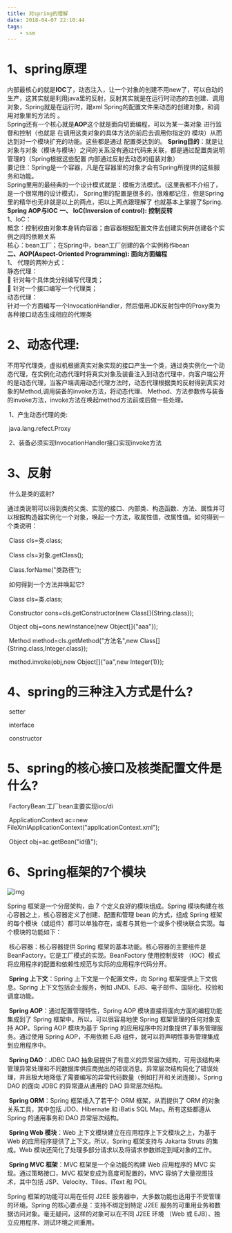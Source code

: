 ```yaml
---
title: 对spring的理解
date: 2018-04-07 22:10:44
tags:
	- ssm
---
```


# 1、spring原理

​      内部最核心的就是**IOC**了，动态注入，让一个对象的创建不用new了，可以自动的生产，这其实就是利用java里的反射，<!--more-->反射其实就是在运行时动态的去创建、调用对象，Spring就是在运行时，跟xml Spring的配置文件来动态的创建对象，和调用对象里的方法的 。  
      Spring还有一个核心就是**AOP**这个就是面向切面编程，可以为某一类对象 进行监督和控制（也就是 在调用这类对象的具体方法的前后去调用你指定的 模块）从而达到对一个模块扩充的功能。这些都是通过  配置类达到的。
      **Spring目的**：就是让对象与对象（模块与模块）之间的关系没有通过代码来关联，都是通过配置类说明管理的（Spring根据这些配置 内部通过反射去动态的组装对象）  
      要记住：Spring是一个容器，凡是在容器里的对象才会有Spring所提供的这些服务和功能。  
Spring里用的最经典的一个设计模式就是：模板方法模式。(这里我都不介绍了，是一个很常用的设计模式)， Spring里的配置是很多的，很难都记住，但是Spring里的精华也无非就是以上的两点，把以上两点跟理解了 也就基本上掌握了Spring.
**Spring AOP与IOC**
**一、 IoC(Inversion of control): 控制反转**  
1、IoC：  
概念：控制权由对象本身转向容器；由容器根据配置文件去创建实例并创建各个实例之间的依赖关系  
核心：bean工厂；在Spring中，bean工厂创建的各个实例称作bean  
**二、AOP(Aspect-Oriented Programming): 面向方面编程**  
1、 代理的两种方式：  
静态代理：  
 针对每个具体类分别编写代理类；  
 针对一个接口编写一个代理类；  
动态代理：  
针对一个方面编写一个InvocationHandler，然后借用JDK反射包中的Proxy类为各种接口动态生成相应的代理类

 

# 2、动态代理:

不用写代理类，虚拟机根据真实对象实现的接口产生一个类，通过类实例化一个动态代理，在实例化动态代理时将真实对象及装备注入到动态代理中，向客户端公开的是动态代理，当客户端调用动态代理方法时，动态代理根据类的反射得到真实对象的Method,调用装备的invoke方法，将动态代理、 Method、方法参数传与装备的invoke方法，invoke方法在唤起method方法前或后做一些处理。     

​             1、产生动态代理的类:

​                            java.lang.refect.Proxy

​             2、装备必须实现InvocationHandler接口实现invoke方法

# 3、反射

​    什么是类的返射?

​        通过类说明可以得到类的父类、实现的接口、内部类、构造函数、方法、属性并可以根据构造器实例化一个对象，唤起一个方法，取属性值，改属性值。如何得到一个类说明：

​                        Class cls=类.class;

​                        Class cls=对象.getClass();

​                        Class.forName("类路径");

​       如何得到一个方法并唤起它?

​                        Class cls=类.class;

​                        Constructor cons=cls.getConstructor(new Class[]{String.class});

​                        Object obj=cons.newInstance(new Object[]{"aaa"});

​                        Method method=cls.getMethod("方法名",new Class[]{String.class,Integer.class});

​                        method.invoke(obj,new Object[]{"aa",new Integer(1)}); 

# 4、spring的三种注入方式是什么?

​        setter

​        interface

​        constructor

# 5、spring的核心接口及核类配置文件是什么?

​        FactoryBean:工厂bean主要实现ioc/di

​         ApplicationContext ac=new FileXmlApplicationContext("applicationContext.xml");

​          Object obj=ac.getBean("id值");

# 6、Spring框架的7个模块

![img](https://images2015.cnblogs.com/blog/917856/201608/917856-20160830090316402-526575145.jpg)

Spring 框架是一个分层架构，由 7 个定义良好的模块组成。Spring 模块构建在核心容器之上，核心容器定义了创建、配置和管理 bean 的方式，组成 Spring 框架的每个模块（或组件）都可以单独存在，或者与其他一个或多个模块联合实现。每个模块的功能如下：

​     核心容器：核心容器提供 Spring 框架的基本功能。核心容器的主要组件是 BeanFactory，它是工厂模式的实现。BeanFactory 使用控制反转 （IOC）模式将应用程序的配置和依赖性规范与实际的应用程序代码分开。

​     **Spring 上下文**：Spring 上下文是一个配置文件，向 Spring 框架提供上下文信息。Spring 上下文包括企业服务，例如 JNDI、EJB、电子邮件、国际化、校验和调度功能。

​     **Spring AOP**：通过配置管理特性，Spring AOP 模块直接将面向方面的编程功能集成到了 Spring 框架中。所以，可以很容易地使 Spring 框架管理的任何对象支持 AOP。Spring AOP 模块为基于 Spring 的应用程序中的对象提供了事务管理服务。通过使用 Spring AOP，不用依赖 EJB 组件，就可以将声明性事务管理集成到应用程序中。

​     **Spring DAO**：JDBC DAO 抽象层提供了有意义的异常层次结构，可用该结构来管理异常处理和不同数据库供应商抛出的错误消息。异常层次结构简化了错误处理，并且极大地降低了需要编写的异常代码数量（例如打开和关闭连接）。Spring DAO 的面向 JDBC 的异常遵从通用的 DAO 异常层次结构。

​     **Spring ORM**：Spring 框架插入了若干个 ORM 框架，从而提供了 ORM 的对象关系工具，其中包括 JDO、Hibernate 和 iBatis SQL Map。所有这些都遵从 Spring 的通用事务和 DAO 异常层次结构。

​     **Spring Web 模块**：Web 上下文模块建立在应用程序上下文模块之上，为基于 Web 的应用程序提供了上下文。所以，Spring 框架支持与 Jakarta Struts 的集成。Web 模块还简化了处理多部分请求以及将请求参数绑定到域对象的工作。

​     **Spring MVC 框架**：MVC 框架是一个全功能的构建 Web 应用程序的 MVC 实现。通过策略接口，MVC 框架变成为高度可配置的，MVC 容纳了大量视图技术，其中包括 JSP、Velocity、Tiles、iText 和 POI。

Spring 框架的功能可以用在任何 J2EE 服务器中，大多数功能也适用于不受管理的环境。Spring 的核心要点是：支持不绑定到特定 J2EE 服务的可重用业务和数据访问对象。毫无疑问，这样的对象可以在不同 J2EE 环境 （Web 或 EJB）、独立应用程序、测试环境之间重用。